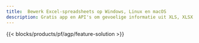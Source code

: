 ```yaml
---
title:  Bewerk Excel-spreadsheets op Windows, Linux en macOS
description: Gratis app en API's om gevoelige informatie uit XLS, XLSX & ODS spreadsheets te redigeren
---
```

{{< blocks/products/pf/agp/feature-solution >}} 

